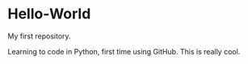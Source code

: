 # Hello-World
My first repository.

Learning to code in Python, first time using GitHub.
This is really cool.
